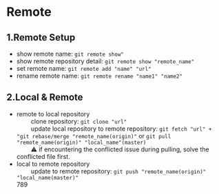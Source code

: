 Remote
============

1.Remote Setup
--------
*   show remote name: `git remote show"` <br>
*   show remote repository detail: `git remote show "remote_name"` <br>
*   set remote name: `git remote add "name" "url"` <br>
*   rename remote name: `git remote rename "name1" "name2"` <br>
   

2.Local & Remote
--------
*   remote to local repository <br>
&ensp; &ensp; &ensp; clone repository: `git clone "url"` <br>
&ensp; &ensp; &ensp; update local repository to remote repository: `git fetch "url" + "git rebase/merge "remote_name(origin)"` or `git pull "remote_name(origin)" "local_name"(master)` <br>
&ensp; &ensp; &ensp; :warning:	if encountering the conflicted issue during pulling, solve the conflicted file first. <br>
*   local to remote repository <br>
&ensp; &ensp; &ensp; update to remote repository: `git push "remote_name(origin)" "local_name(master)"` <br>
789
   
